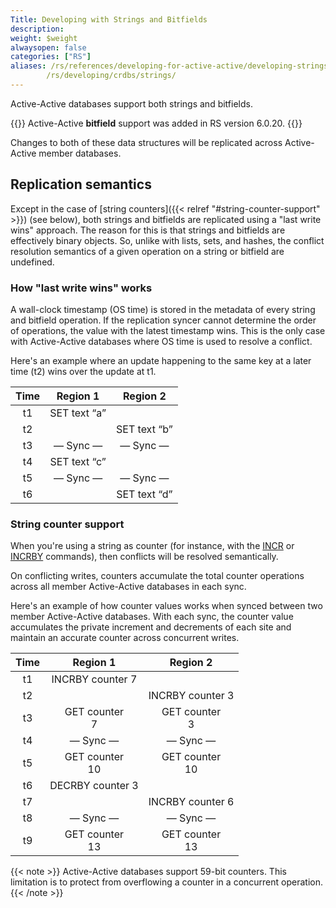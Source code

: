 ```yaml
---
Title: Developing with Strings and Bitfields
description:
weight: $weight
alwaysopen: false
categories: ["RS"]
aliases: /rs/references/developing-for-active-active/developing-strings-active-active.md/
        /rs/developing/crdbs/strings/
---
```

Active-Active databases support both strings and bitfields.

{{<note>}}
Active-Active **bitfield** support was added in RS version 6.0.20.
{{</note>}}

Changes to both of these data structures will be replicated across Active-Active member databases.

## Replication semantics

Except in the case of [string counters]({{< relref "#string-counter-support" >}}) (see below), both strings and bitfields are replicated using a "last write wins" approach. The reason for this is that strings and bitfields are effectively binary objects. So, unlike with lists, sets, and hashes, the conflict resolution semantics of a given operation on a string or bitfield are undefined.

### How "last write wins" works

A wall-clock timestamp (OS time) is stored in the metadata of every string
and bitfield operation. If the replication syncer cannot determine the order of operations,
the value with the latest timestamp wins. This is the only case with Active-Active databases where OS time is used to resolve a conflict.

Here's an example where an update happening to the same key at a later
time (t2) wins over the update at t1.

|  **Time** | **Region 1** | **Region 2** |
|  :------: | :------: | :------: |
|  t1 | SET text “a” |  |
|  t2 |  | SET text “b” |
|  t3 | — Sync — | — Sync — |
|  t4 | SET text “c” |  |
|  t5 | — Sync — | — Sync — |
|  t6 |  | SET text “d” |

### String counter support

When you're using a string as counter (for instance, with the [INCR](https://redis.io/commands/incr) or [INCRBY](https://redis.io/commands/incrby) commands),
then conflicts will be resolved semantically.

On conflicting writes, counters accumulate the total counter operations
across all member Active-Active databases in each sync.

Here's an example of how counter
values works when synced between two member Active-Active databases. With
each sync, the counter value accumulates the private increment and
decrements of each site and maintain an accurate counter across
concurrent writes.

|  **Time** | **Region 1** | **Region 2** |
|  :------: | :------: | :------: |
|  t1 | INCRBY counter 7 |  |
|  t2 |  | INCRBY counter 3 |
|  t3 | GET counter<br/>7 | GET counter<br/>3 |
|  t4 | — Sync — | — Sync — |
|  t5 | GET counter<br/>10 | GET counter<br/>10 |
|  t6 | DECRBY counter 3 |  |
|  t7 |  | INCRBY counter 6 |
|  t8 | — Sync — | — Sync — |
|  t9 | GET counter<br/>13 | GET counter<br/>13 |

{{< note >}}
Active-Active databases support 59-bit counters.
This limitation is to protect from overflowing a counter in a concurrent operation.
{{< /note >}}
